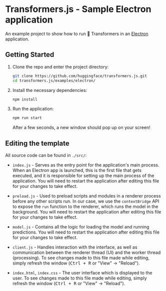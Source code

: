 
# Transformers.js - Sample Electron application

An example project to show how to run 🤗 Transformers in an [Electron](https://www.electronjs.org/) application.

## Getting Started
1. Clone the repo and enter the project directory:
    ```bash
    git clone https://github.com/huggingface/transformers.js.git
    cd transformers.js/examples/electron/
    ```
1. Install the necessary dependencies:
    ```bash
    npm install 
    ```

1. Run the application:
    ```bash
    npm run start 
    ```

    After a few seconds, a new window should pop up on your screen!


## Editing the template


All source code can be found in `./src/`:
- `index.js` - Serves as the entry point for the application's main process. When an Electron app is launched, this is the first file that gets executed, and it is responsible for setting up the main process of the application. You will need to restart the application after editing this file for your changes to take effect.
- `preload.js` - Used to preload scripts and modules in a renderer process before any other scripts run. In our case, we use the `contextBridge` API to expose the `run` function to the renderer, which runs the model in the background. You will need to restart the application after editing this file for your changes to take effect.
- `model.js` - Contains all the logic for loading the model and running predictions. You will need to restart the application after editing this file for your changes to take effect.

- `client.js` - Handles interaction with the interface, as well as communication between the renderer thread (UI) and the worker thread (processing). To see changes made to this file made while editing, simply refresh the window (<kbd>Ctrl + R</kbd> or "View" &rarr; "Reload").
- `index.html`, `index.css` - The user interface which is displayed to the user. To see changes made to this file made while editing, simply refresh the window (<kbd>Ctrl + R</kbd> or "View" &rarr; "Reload").

